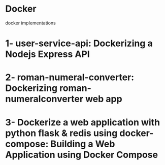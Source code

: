 # Docker
docker implementations
# 1- user-service-api: Dockerizing a Nodejs Express API
# 2- roman-numeral-converter: Dockerizing roman-numeralconverter web app
# 3- Dockerize a web application with python flask & redis using docker-compose: Building a Web Application using Docker Compose
